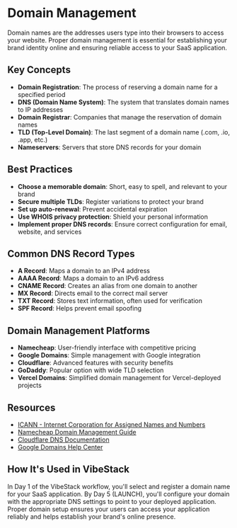 # Domain Management

Domain names are the addresses users type into their browsers to access your website. Proper domain management is essential for establishing your brand identity online and ensuring reliable access to your SaaS application.

## Key Concepts

- **Domain Registration**: The process of reserving a domain name for a specified period
- **DNS (Domain Name System)**: The system that translates domain names to IP addresses
- **Domain Registrar**: Companies that manage the reservation of domain names
- **TLD (Top-Level Domain)**: The last segment of a domain name (.com, .io, .app, etc.)
- **Nameservers**: Servers that store DNS records for your domain

## Best Practices

- **Choose a memorable domain**: Short, easy to spell, and relevant to your brand
- **Secure multiple TLDs**: Register variations to protect your brand
- **Set up auto-renewal**: Prevent accidental expiration
- **Use WHOIS privacy protection**: Shield your personal information
- **Implement proper DNS records**: Ensure correct configuration for email, website, and services

## Common DNS Record Types

- **A Record**: Maps a domain to an IPv4 address
- **AAAA Record**: Maps a domain to an IPv6 address
- **CNAME Record**: Creates an alias from one domain to another
- **MX Record**: Directs email to the correct mail server
- **TXT Record**: Stores text information, often used for verification
- **SPF Record**: Helps prevent email spoofing

## Domain Management Platforms

- **Namecheap**: User-friendly interface with competitive pricing
- **Google Domains**: Simple management with Google integration
- **Cloudflare**: Advanced features with security benefits
- **GoDaddy**: Popular option with wide TLD selection
- **Vercel Domains**: Simplified domain management for Vercel-deployed projects

## Resources

- [ICANN - Internet Corporation for Assigned Names and Numbers](https://www.icann.org/)
- [Namecheap Domain Management Guide](https://www.namecheap.com/support/knowledgebase/subcategory/35/domain-management/)
- [Cloudflare DNS Documentation](https://developers.cloudflare.com/dns/)
- [Google Domains Help Center](https://support.google.com/domains/)

## How It's Used in VibeStack

In Day 1 of the VibeStack workflow, you'll select and register a domain name for your SaaS application. By Day 5 (LAUNCH), you'll configure your domain with the appropriate DNS settings to point to your deployed application. Proper domain setup ensures your users can access your application reliably and helps establish your brand's online presence.
